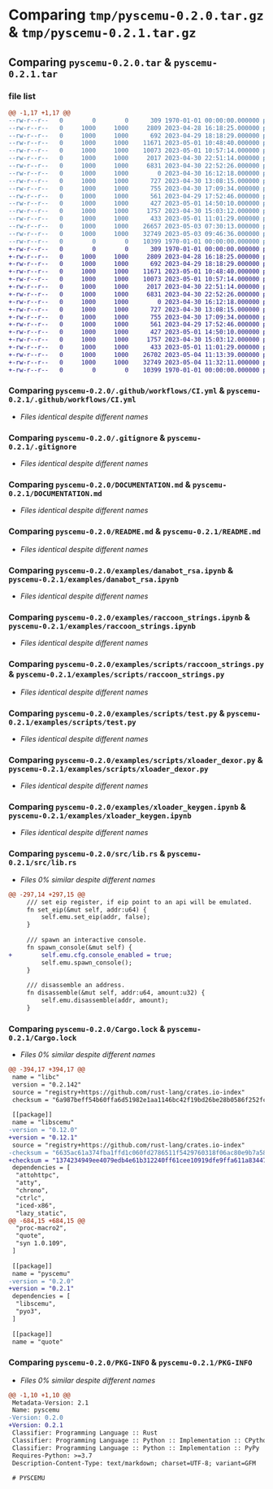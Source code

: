 # Comparing `tmp/pyscemu-0.2.0.tar.gz` & `tmp/pyscemu-0.2.1.tar.gz`

## Comparing `pyscemu-0.2.0.tar` & `pyscemu-0.2.1.tar`

### file list

```diff
@@ -1,17 +1,17 @@
--rw-r--r--   0        0        0      309 1970-01-01 00:00:00.000000 pyscemu-0.2.0/Cargo.toml
--rw-r--r--   0     1000     1000     2809 2023-04-28 16:18:25.000000 pyscemu-0.2.0/.github/workflows/CI.yml
--rw-r--r--   0     1000     1000      692 2023-04-29 18:18:29.000000 pyscemu-0.2.0/.gitignore
--rw-r--r--   0     1000     1000    11671 2023-05-01 10:48:40.000000 pyscemu-0.2.0/DOCUMENTATION.md
--rw-r--r--   0     1000     1000    10073 2023-05-01 10:57:14.000000 pyscemu-0.2.0/README.md
--rw-r--r--   0     1000     1000     2017 2023-04-30 22:51:14.000000 pyscemu-0.2.0/examples/danabot_rsa.ipynb
--rw-r--r--   0     1000     1000     6831 2023-04-30 22:52:26.000000 pyscemu-0.2.0/examples/raccoon_strings.ipynb
--rw-r--r--   0     1000     1000        0 2023-04-30 16:12:18.000000 pyscemu-0.2.0/examples/scripts/.ipynb_checkpoints/test-checkpoint.py
--rw-r--r--   0     1000     1000      727 2023-04-30 13:08:15.000000 pyscemu-0.2.0/examples/scripts/raccoon_strings.py
--rw-r--r--   0     1000     1000      755 2023-04-30 17:09:34.000000 pyscemu-0.2.0/examples/scripts/test.py
--rw-r--r--   0     1000     1000      561 2023-04-29 17:52:46.000000 pyscemu-0.2.0/examples/scripts/xloader_dexor.py
--rw-r--r--   0     1000     1000      427 2023-05-01 14:50:10.000000 pyscemu-0.2.0/examples/scripts/xloader_keygen.py
--rw-r--r--   0     1000     1000     1757 2023-04-30 15:03:12.000000 pyscemu-0.2.0/examples/xloader_keygen.ipynb
--rw-r--r--   0     1000     1000      433 2023-05-01 11:01:29.000000 pyscemu-0.2.0/pyproject.toml
--rw-r--r--   0     1000     1000    26657 2023-05-03 07:30:13.000000 pyscemu-0.2.0/src/lib.rs
--rw-r--r--   0     1000     1000    32749 2023-05-03 09:46:36.000000 pyscemu-0.2.0/Cargo.lock
--rw-r--r--   0        0        0    10399 1970-01-01 00:00:00.000000 pyscemu-0.2.0/PKG-INFO
+-rw-r--r--   0        0        0      309 1970-01-01 00:00:00.000000 pyscemu-0.2.1/Cargo.toml
+-rw-r--r--   0     1000     1000     2809 2023-04-28 16:18:25.000000 pyscemu-0.2.1/.github/workflows/CI.yml
+-rw-r--r--   0     1000     1000      692 2023-04-29 18:18:29.000000 pyscemu-0.2.1/.gitignore
+-rw-r--r--   0     1000     1000    11671 2023-05-01 10:48:40.000000 pyscemu-0.2.1/DOCUMENTATION.md
+-rw-r--r--   0     1000     1000    10073 2023-05-01 10:57:14.000000 pyscemu-0.2.1/README.md
+-rw-r--r--   0     1000     1000     2017 2023-04-30 22:51:14.000000 pyscemu-0.2.1/examples/danabot_rsa.ipynb
+-rw-r--r--   0     1000     1000     6831 2023-04-30 22:52:26.000000 pyscemu-0.2.1/examples/raccoon_strings.ipynb
+-rw-r--r--   0     1000     1000        0 2023-04-30 16:12:18.000000 pyscemu-0.2.1/examples/scripts/.ipynb_checkpoints/test-checkpoint.py
+-rw-r--r--   0     1000     1000      727 2023-04-30 13:08:15.000000 pyscemu-0.2.1/examples/scripts/raccoon_strings.py
+-rw-r--r--   0     1000     1000      755 2023-04-30 17:09:34.000000 pyscemu-0.2.1/examples/scripts/test.py
+-rw-r--r--   0     1000     1000      561 2023-04-29 17:52:46.000000 pyscemu-0.2.1/examples/scripts/xloader_dexor.py
+-rw-r--r--   0     1000     1000      427 2023-05-01 14:50:10.000000 pyscemu-0.2.1/examples/scripts/xloader_keygen.py
+-rw-r--r--   0     1000     1000     1757 2023-04-30 15:03:12.000000 pyscemu-0.2.1/examples/xloader_keygen.ipynb
+-rw-r--r--   0     1000     1000      433 2023-05-01 11:01:29.000000 pyscemu-0.2.1/pyproject.toml
+-rw-r--r--   0     1000     1000    26702 2023-05-04 11:13:39.000000 pyscemu-0.2.1/src/lib.rs
+-rw-r--r--   0     1000     1000    32749 2023-05-04 11:32:11.000000 pyscemu-0.2.1/Cargo.lock
+-rw-r--r--   0        0        0    10399 1970-01-01 00:00:00.000000 pyscemu-0.2.1/PKG-INFO
```

### Comparing `pyscemu-0.2.0/.github/workflows/CI.yml` & `pyscemu-0.2.1/.github/workflows/CI.yml`

 * *Files identical despite different names*

### Comparing `pyscemu-0.2.0/.gitignore` & `pyscemu-0.2.1/.gitignore`

 * *Files identical despite different names*

### Comparing `pyscemu-0.2.0/DOCUMENTATION.md` & `pyscemu-0.2.1/DOCUMENTATION.md`

 * *Files identical despite different names*

### Comparing `pyscemu-0.2.0/README.md` & `pyscemu-0.2.1/README.md`

 * *Files identical despite different names*

### Comparing `pyscemu-0.2.0/examples/danabot_rsa.ipynb` & `pyscemu-0.2.1/examples/danabot_rsa.ipynb`

 * *Files identical despite different names*

### Comparing `pyscemu-0.2.0/examples/raccoon_strings.ipynb` & `pyscemu-0.2.1/examples/raccoon_strings.ipynb`

 * *Files identical despite different names*

### Comparing `pyscemu-0.2.0/examples/scripts/raccoon_strings.py` & `pyscemu-0.2.1/examples/scripts/raccoon_strings.py`

 * *Files identical despite different names*

### Comparing `pyscemu-0.2.0/examples/scripts/test.py` & `pyscemu-0.2.1/examples/scripts/test.py`

 * *Files identical despite different names*

### Comparing `pyscemu-0.2.0/examples/scripts/xloader_dexor.py` & `pyscemu-0.2.1/examples/scripts/xloader_dexor.py`

 * *Files identical despite different names*

### Comparing `pyscemu-0.2.0/examples/xloader_keygen.ipynb` & `pyscemu-0.2.1/examples/xloader_keygen.ipynb`

 * *Files identical despite different names*

### Comparing `pyscemu-0.2.0/src/lib.rs` & `pyscemu-0.2.1/src/lib.rs`

 * *Files 0% similar despite different names*

```diff
@@ -297,14 +297,15 @@
     /// set eip register, if eip point to an api will be emulated.
     fn set_eip(&mut self, addr:u64) {
         self.emu.set_eip(addr, false);
     }
 
     /// spawn an interactive console.
     fn spawn_console(&mut self) {
+        self.emu.cfg.console_enabled = true;
         self.emu.spawn_console();
     }
 
     /// disassemble an address.
     fn disassemble(&mut self, addr:u64, amount:u32) {
         self.emu.disassemble(addr, amount);
     }
```

### Comparing `pyscemu-0.2.0/Cargo.lock` & `pyscemu-0.2.1/Cargo.lock`

 * *Files 0% similar despite different names*

```diff
@@ -394,17 +394,17 @@
 name = "libc"
 version = "0.2.142"
 source = "registry+https://github.com/rust-lang/crates.io-index"
 checksum = "6a987beff54b60ffa6d51982e1aa1146bc42f19bd26be28b0586f252fccf5317"
 
 [[package]]
 name = "libscemu"
-version = "0.12.0"
+version = "0.12.1"
 source = "registry+https://github.com/rust-lang/crates.io-index"
-checksum = "6635ac61a374fba1ffd1c060fd2786511f5429760318f06ac80e9b7a58d5d3af"
+checksum = "1374234949ee4079edb4e61b312240ff61cee10919dfe9ffa611a8344797a98f"
 dependencies = [
  "attohttpc",
  "atty",
  "chrono",
  "ctrlc",
  "iced-x86",
  "lazy_static",
@@ -684,15 +684,15 @@
  "proc-macro2",
  "quote",
  "syn 1.0.109",
 ]
 
 [[package]]
 name = "pyscemu"
-version = "0.2.0"
+version = "0.2.1"
 dependencies = [
  "libscemu",
  "pyo3",
 ]
 
 [[package]]
 name = "quote"
```

### Comparing `pyscemu-0.2.0/PKG-INFO` & `pyscemu-0.2.1/PKG-INFO`

 * *Files 0% similar despite different names*

```diff
@@ -1,10 +1,10 @@
 Metadata-Version: 2.1
 Name: pyscemu
-Version: 0.2.0
+Version: 0.2.1
 Classifier: Programming Language :: Rust
 Classifier: Programming Language :: Python :: Implementation :: CPython
 Classifier: Programming Language :: Python :: Implementation :: PyPy
 Requires-Python: >=3.7
 Description-Content-Type: text/markdown; charset=UTF-8; variant=GFM
 
 # PYSCEMU
```

